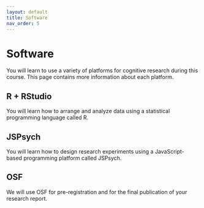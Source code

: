 ```yaml
---
layout: default
title: Software
nav_order: 5
---
```


# Software

You will learn to use a variety of platforms for cognitive research during this course. This page contains more information about each platform.

## R + RStudio

You will learn how to arrange and analyze data using a statistical programming language called R.

## JSPsych

You will learn how to design research experiments using a JavaScript-based programming platform called JSPsych.

## OSF

We will use OSF for pre-registration and for the final publication of your research report.
